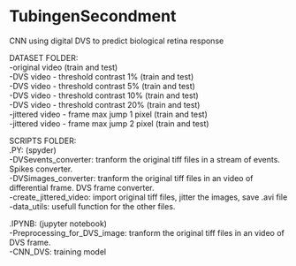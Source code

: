 # TubingenSecondment
CNN using digital DVS to predict biological retina response


DATASET FOLDER:  
-original video (train and test)  
-DVS video - threshold contrast 1% (train and test)  
-DVS video - threshold contrast 5% (train and test)  
-DVS video - threshold contrast 10% (train and test)    
-DVS video - threshold contrast 20% (train and test)  
-jittered video - frame max jump 1 pixel (train and test)    
-jittered video - frame max jump 2 pixel (train and test)  

SCRIPTS FOLDER:  
.PY: (spyder)  
  -DVSevents_converter: tranform the original tiff files in a stream of events. Spikes converter.  
  -DVSimages_converter: tranform the original tiff files in an video of differential frame. DVS frame converter.  
  -create_jittered_video: import original tiff files, jitter the images, save .avi file  
  -data_utils: usefull function for the other files.  

.IPYNB: (jupyter notebook)  
  -Preprocessing_for_DVS_image: tranform the original tiff files in an video of DVS frame.   
  -CNN_DVS: training model  
